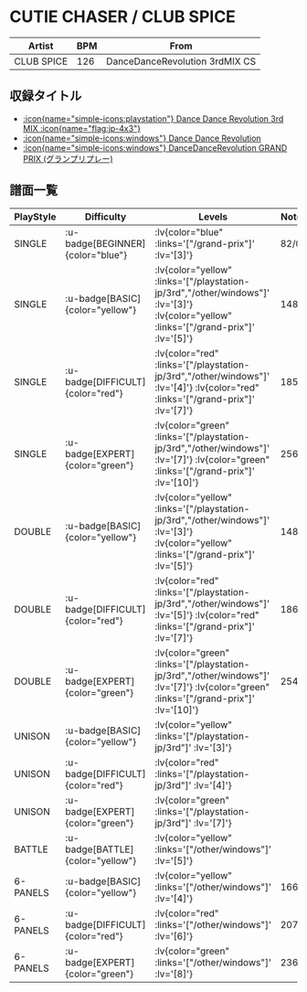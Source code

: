 # CUTIE CHASER / CLUB SPICE

|Artist|BPM|From|
|------|---|----|
|CLUB SPICE|126|DanceDanceRevolution 3rdMIX CS|

## 収録タイトル

- [ :icon{name="simple-icons:playstation"} Dance Dance Revolution 3rd MIX :icon{name="flag:jp-4x3"} ](/playstation-jp/3rd)
- [ :icon{name="simple-icons:windows"} Dance Dance Revolution](/other/windows)
- [ :icon{name="simple-icons:windows"} DanceDanceRevolution GRAND PRIX (グランプリプレー)](/grand-prix)

## 譜面一覧

|PlayStyle|Difficulty|Levels|Notes|Movie|
|---------|----------|------|-----|-----|
|SINGLE| :u-badge[BEGINNER]{color="blue"} | :lv{color="blue" :links='["/grand-prix"]' :lv='[3]'} |82/0||
|SINGLE| :u-badge[BASIC]{color="yellow"} | :lv{color="yellow" :links='["/playstation-jp/3rd","/other/windows"]' :lv='[3]'}  :lv{color="yellow" :links='["/grand-prix"]' :lv='[5]'} |148/0||
|SINGLE| :u-badge[DIFFICULT]{color="red"} | :lv{color="red" :links='["/playstation-jp/3rd","/other/windows"]' :lv='[4]'}  :lv{color="red" :links='["/grand-prix"]' :lv='[7]'} |185/0||
|SINGLE| :u-badge[EXPERT]{color="green"} | :lv{color="green" :links='["/playstation-jp/3rd","/other/windows"]' :lv='[7]'}  :lv{color="green" :links='["/grand-prix"]' :lv='[10]'} |256/0||
|DOUBLE| :u-badge[BASIC]{color="yellow"} | :lv{color="yellow" :links='["/playstation-jp/3rd","/other/windows"]' :lv='[3]'}  :lv{color="yellow" :links='["/grand-prix"]' :lv='[5]'} |148/0||
|DOUBLE| :u-badge[DIFFICULT]{color="red"} | :lv{color="red" :links='["/playstation-jp/3rd","/other/windows"]' :lv='[5]'}  :lv{color="red" :links='["/grand-prix"]' :lv='[7]'} |186/0||
|DOUBLE| :u-badge[EXPERT]{color="green"} | :lv{color="green" :links='["/playstation-jp/3rd","/other/windows"]' :lv='[7]'}  :lv{color="green" :links='["/grand-prix"]' :lv='[10]'} |254/0||
|UNISON| :u-badge[BASIC]{color="yellow"} | :lv{color="yellow" :links='["/playstation-jp/3rd"]' :lv='[3]'} |||
|UNISON| :u-badge[DIFFICULT]{color="red"} | :lv{color="red" :links='["/playstation-jp/3rd"]' :lv='[4]'} |||
|UNISON| :u-badge[EXPERT]{color="green"} | :lv{color="green" :links='["/playstation-jp/3rd"]' :lv='[7]'} |||
|BATTLE| :u-badge[BATTLE]{color="yellow"} | :lv{color="yellow" :links='["/other/windows"]' :lv='[5]'} |||
|6-PANELS| :u-badge[BASIC]{color="yellow"} | :lv{color="yellow" :links='["/other/windows"]' :lv='[4]'} |166/0||
|6-PANELS| :u-badge[DIFFICULT]{color="red"} | :lv{color="red" :links='["/other/windows"]' :lv='[6]'} |207/0||
|6-PANELS| :u-badge[EXPERT]{color="green"} | :lv{color="green" :links='["/other/windows"]' :lv='[8]'} |236/0||
